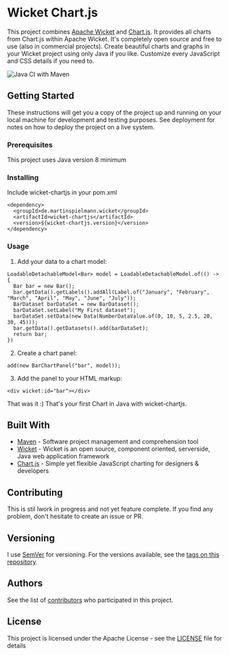 # Wicket Chart.js

This project combines [Apache Wicket](https://wicket.apache.org) and [Chart.js](https://chartjs.org). 
It provides all charts from Chart.js within Apache Wicket. 
It's completely open source and free to use (also in commercial projects).
Create beautiful charts and graphs in your Wicket project using only Java if you like. Customize every JavaScript and CSS details if you need to.

![Java CI with Maven](https://github.com/pingunaut/wicket-chartjs/workflows/Java%20CI%20with%20Maven/badge.svg)


## Getting Started

These instructions will get you a copy of the project up and running on your local machine for development and testing purposes. See deployment for notes on how to deploy the project on a live system.


### Prerequisites

This project uses Java version 8 minimum 


### Installing

Include wicket-chartjs in your pom.xml

```
<dependency>
  <groupId>de.martinspielmann.wicket</groupId>
  <artifactId>wicket-chartjs</artifactId>
  <version>${wicket-chartjs.version}</version>
</dependency>
```

### Usage

1. Add your data to a chart model:

```
LoadableDetachableModel<Bar> model = LoadableDetachableModel.of(() -> {
  Bar bar = new Bar();
  bar.getData().getLabels().addAll(Label.of("January", "February", "March", "April", "May", "June", "July"));
  BarDataset barDataSet = new BarDataset();
  barDataSet.setLabel("My First dataset");
  barDataSet.setData(new Data(NumberDataValue.of(0, 10, 5, 2.5, 20, 30, 45)));
  bar.getData().getDatasets().add(barDataSet);
  return bar;
})
```

2. Create a chart panel:

```
add(new BarChartPanel("bar", model));
```

3. Add the panel to your HTML markup:

```
<div wicket:id="bar"></div>
```

That was it :) That's your first Chart in Java with wicket-chartjs.



## Built With

* [Maven](https://maven.apache.org/) - Software project management and comprehension tool
* [Wicket](https://wicket.apache.org) - Wicket is an open source, component oriented, serverside, Java web application framework
* [Chart.js](https://chartjs.org/) - Simple yet flexible JavaScript charting for designers & developers

## Contributing

This is stil lwork in progress and not yet feature complete. If you find any problem, don't hesitate to create an issue or PR.

## Versioning

I use [SemVer](http://semver.org/) for versioning. For the versions available, see the [tags on this repository](https://github.com/your/project/tags). 

## Authors

See the list of [contributors](https://github.com/your/project/contributors) who participated in this project.

## License

This project is licensed under the Apache License - see the [LICENSE](LICENSE) file for details

